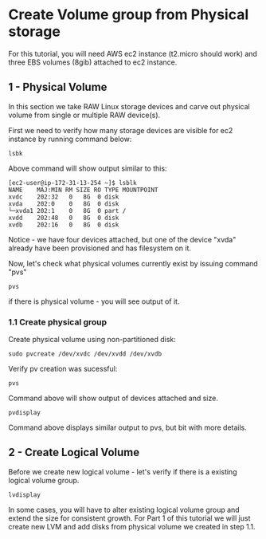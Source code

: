 # Create Volume group from Physical storage

For this tutorial, you will need AWS ec2 instance (t2.micro should work) and three EBS volumes (8gib) attached to ec2 instance.

## 1 -  Physical Volume

In this section we take RAW Linux storage devices and carve out physical volume from single or multiple RAW device(s).

First we need to verify how many storage devices are visible for ec2 instance by running command below:

```
lsbk
```

Above command will show output similar to this:

```
[ec2-user@ip-172-31-13-254 ~]$ lsblk
NAME    MAJ:MIN RM SIZE RO TYPE MOUNTPOINT
xvdc    202:32   0   8G  0 disk
xvda    202:0    0   8G  0 disk
└─xvda1 202:1    0   8G  0 part /
xvdd    202:48   0   8G  0 disk
xvdb    202:16   0   8G  0 disk
```

Notice - we have four devices attached, but one of the device "xvda" already have been provisioned and has filesystem on it.

Now, let's check what physical volumes currently exist by issuing command "pvs"

```
pvs
```

if there is physical volume - you will see output of it.

### 1.1 Create physical group

Create physical volume using non-partitioned disk:

```
sudo pvcreate /dev/xvdc /dev/xvdd /dev/xvdb

```

Verify pv creation was sucessful:

```
pvs
```

Command above will show output of devices attached and size.

```
pvdisplay
```

Command above displays similar output to pvs, but bit with more details.

## 2 -  Create Logical Volume 

Before we create new logical volume - let's verify if there is a existing logical volume group. 

```
lvdisplay
```

In some cases, you will have to alter existing logical volume group and extend the size for consistent growth. For Part 1 of this tutorial we will just create new LVM and add disks from physical volume we created in step 1.1.


